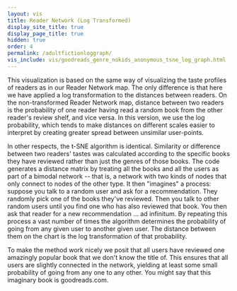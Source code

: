 ```yaml
---
layout: vis
title: Reader Network (Log Transformed)
display_site_title: true
display_page_title: true
hidden: true
order: 4
permalink: /adultfictionloggraph/
vis_include: vis/goodreads_genre_nokids_anonymous_tsne_log_graph.html
---
```


This visualization is based on the same way of visualizing the taste profiles of readers as in our Reader Network map.  The only difference is that here we have applied a log transformation to the distances between readers.  On the non-transformed Reader Network map, distance between two readers is the probability of one reader having read a random book from the other reader's review shelf, and vice versa.  In this version, we use the log probability, which tends to make distances on different scales easier to interpret by creating greater spread between unsimilar user-points. 

In other respects, the t-SNE algorithm is identical.  Similarity or difference between two readers' tastes was calculated according to the specific books they have reviewed rather than just the genres of those books. The code generates a distance matrix by treating all the books and all the users as part of a bimodal network -- that is, a network with two kinds of nodes that only connect to nodes of the other type. It then "imagines" a process: suppose you talk to a random user and ask for a recommendation. They randomly pick one of the books they've reviewed. Then you talk to other random users until you find one who has also reviewed that book.  You then ask that reader for a new recommendation ... ad infinitum. By repeating this process a vast number of times the algorithm determines the probability of going from any given user to another given user.  The distance between them on the chart is the log transformation of that probability.   

To make the method work nicely we posit that all users have reviewed one amazingly popular book that we don't know the title of. This ensures that all users are slightly connected in the network, yielding at least some small probability of going from any one to any other. You might say that this imaginary book is goodreads.com.
